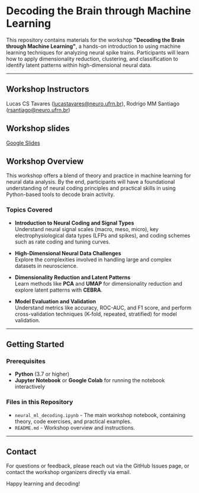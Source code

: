 # Decoding the Brain through Machine Learning

This repository contains materials for the workshop **"Decoding the Brain through Machine Learning"**, a hands-on introduction to using machine learning techniques for analyzing neural spike trains. Participants will learn how to apply dimensionality reduction, clustering, and classification to identify latent patterns within high-dimensional neural data.

---

## Workshop Instructors
Lucas CS Tavares (lucastavares@neuro.ufrn.br), Rodrigo MM Santiago (rsantiago@neuro.ufrn.br)

## Workshop slides
[Google Slides](https://docs.google.com/presentation/d/1Nv_1vBjO3vQBcgrA4wjvwYYt3w4C8AFqnnY2h10KlD8/edit?usp=sharing)

## Workshop Overview

This workshop offers a blend of theory and practice in machine learning for neural data analysis. By the end, participants will have a foundational understanding of neural coding principles and practical skills in using Python-based tools to decode brain activity.

### Topics Covered

- **Introduction to Neural Coding and Signal Types**  
  Understand neural signal scales (macro, meso, micro), key electrophysiological data types (LFPs and spikes), and coding schemes such as rate coding and tuning curves.

- **High-Dimensional Neural Data Challenges**  
  Explore the complexities involved in handling large and complex datasets in neuroscience.

- **Dimensionality Reduction and Latent Patterns**  
  Learn methods like **PCA** and **UMAP** for dimensionality reduction and explore latent patterns with **CEBRA**.

- **Model Evaluation and Validation**  
  Understand metrics like accuracy, ROC-AUC, and F1 score, and perform cross-validation techniques (K-fold, repeated, stratified) for model validation.

---

## Getting Started

### Prerequisites

- **Python** (3.7 or higher)
- **Jupyter Notebook** or **Google Colab** for running the notebook interactively

### Files in this Repository

- `neural_ml_decoding.ipynb` - The main workshop notebook, containing theory, code exercises, and practical examples.
- `README.md` - Workshop overview and instructions.

---

## Contact
For questions or feedback, please reach out via the GitHub Issues page, or contact the workshop organizers directly via email.

Happy learning and decoding!
